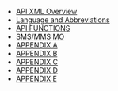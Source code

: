 <html>

<head>


</head>

<body>

<ul>

<li> <a href="/API%20XML%20Overview.md">API XML Overview</a> </li>
<li> <a href="/Language%20and%20Abbreviations.md">Language and Abbreviations</a> </li>  
<li> <a href="/API%20FUNCTIONS.md">API FUNCTIONS</a></li>	
<li> <a href="/SMS/MMS%20MO.md">SMS/MMS MO</a> </li>
<li> <a href="/APPENDIX%20A.md">APPENDIX A</a> </li>
<li> <a href="/APPENDIX%20B.md">APPENDIX B</a> </li>
<li> <a href="/APPENDIX%20C.md">APPENDIX C</a> </li>
<li> <a href="/APPENDIX%20D.md">APPENDIX D</a> </li>
<li> <a href="/APPENDIX%20E.md">APPENDIX E</a> </li>

</ul>

